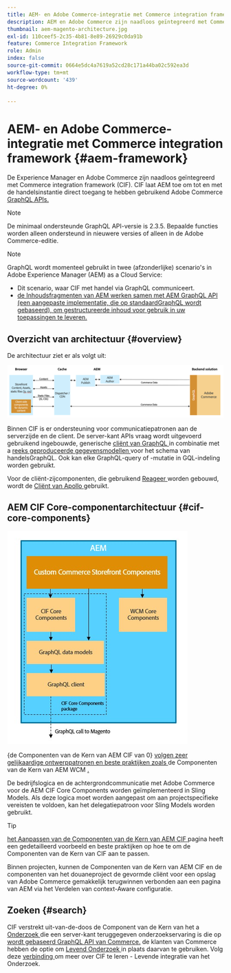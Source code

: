 ```yaml
---
title: AEM- en Adobe Commerce-integratie met Commerce integration framework
description: AEM en Adobe Commerce zijn naadloos geïntegreerd met Commerce integration framework (CIF). CIF stelt AEM in staat toegang te krijgen tot een Adobe Commerce-exemplaar en te communiceren met Adobe Commerce via GraphQL. Ook kunnen AEM-auteurs producten- en rubriekkiezers en de productconsole gebruiken om producten- en categoriegegevens op aanvraag van Adobe Commerce te doorzoeken. Daarnaast biedt CIF een winkel die de handelsprojecten kan versnellen.
thumbnail: aem-magento-architecture.jpg
exl-id: 110ceef5-2c35-4b81-8e89-26929c0da91b
feature: Commerce Integration Framework
role: Admin
index: false
source-git-commit: 0664e5dc4a7619a52cd28c171a44ba02c592ea3d
workflow-type: tm+mt
source-wordcount: '439'
ht-degree: 0%

---
```



# AEM- en Adobe Commerce-integratie met Commerce integration framework {#aem-framework}

De Experience Manager en Adobe Commerce zijn naadloos geïntegreerd met Commerce integration framework (CIF). CIF laat AEM toe om tot en met de handelsinstantie direct toegang te hebben gebruikend Adobe Commerce [ GraphQL APIs.](https://devdocs.magento.com/guides/v2.4/graphql/)

>[!NOTE]
>
> De minimaal ondersteunde GraphQL API-versie is 2.3.5. Bepaalde functies worden alleen ondersteund in nieuwere versies of alleen in de Adobe Commerce-editie.

>[!NOTE]
>
>GraphQL wordt momenteel gebruikt in twee (afzonderlijke) scenario&#39;s in Adobe Experience Manager (AEM) as a Cloud Service:
>
>* Dit scenario, waar CIF met handel via GraphQL communiceert.
>* [ de Inhoudsfragmenten van AEM werken samen met AEM GraphQL API (een aangepaste implementatie, die op standaardGraphQL wordt gebaseerd), om gestructureerde inhoud voor gebruik in uw toepassingen te leveren.](/help/headless/graphql-api/content-fragments.md)

## Overzicht van architectuur {#overview}

De architectuur ziet er als volgt uit:

![ het Overzicht van de Architectuur van CIF ](../assets/AEM_Magento_Architecture.png)

Binnen CIF is er ondersteuning voor communicatiepatronen aan de serverzijde en de client.
De server-kant APIs vraag wordt uitgevoerd gebruikend ingebouwde, generische [ cliënt van GraphQL ](https://github.com/adobe/commerce-cif-graphql-client) in combinatie met a [ reeks geproduceerde gegevensmodellen ](https://github.com/adobe/commerce-cif-magento-graphql) voor het schema van handelsGraphQL. Ook kan elke GraphQL-query of -mutatie in GQL-indeling worden gebruikt.

Voor de cliënt-zijcomponenten, die gebruikend [ Reageer ](https://reactjs.org/) worden gebouwd, wordt de [ Cliënt van Apollo ](https://www.apollographql.com/docs/react/) gebruikt.

## AEM CIF Core-componentarchitectuur {#cif-core-components}

![ de Architectuur van de Component van de Kern van AEM CIF ](../assets/cif-component-architecture.jpg)

{de Componenten van de Kern van AEM CIF van 0} [ volgen zeer gelijkaardige ontwerppatronen en beste praktijken zoals ](https://github.com/adobe/aem-core-cif-components) de Componenten van de Kern van AEM WCM [.](https://github.com/adobe/aem-core-wcm-components)

De bedrijfslogica en de achtergrondcommunicatie met Adobe Commerce voor de AEM CIF Core Components worden geïmplementeerd in Sling Models. Als deze logica moet worden aangepast om aan projectspecifieke vereisten te voldoen, kan het delegatiepatroon voor Sling Models worden gebruikt.

>[!TIP]
>
>[ het Aanpassen van de Componenten van de Kern van AEM CIF ](/help/commerce-cloud/cif-storefront/customizing/customize-cif-components.md) pagina heeft een gedetailleerd voorbeeld en beste praktijken op hoe te om de Componenten van de Kern van CIF aan te passen.

Binnen projecten, kunnen de Componenten van de Kern van AEM CIF en de componenten van het douaneproject de gevormde cliënt voor een opslag van Adobe Commerce gemakkelijk terugwinnen verbonden aan een pagina van AEM via het Verdelen van context-Aware configuratie.

## Zoeken {#search}

CIF verstrekt uit-van-de-doos de Component van de Kern van het a [ Onderzoek ](https://www.aemcomponents.dev/content/core-components-examples/library/commerce/search.html) die een server-kant teruggegeven onderzoekservaring is die op [ wordt gebaseerd GraphQL API van Commerce.](https://developer.adobe.com/commerce/webapi/graphql/) de klanten van Commerce hebben de optie om [ Levend Onderzoek ](https://experienceleague.adobe.com/docs/commerce-merchant-services/live-search/guide-overview.html?lang=nl-NL) in plaats daarvan te gebruiken. Volg deze [ verbinding ](/help/commerce-cloud/cif-storefront/integrating/live-search-plp.md) om meer over CIF te leren - Levende integratie van het Onderzoek.
